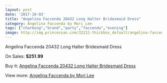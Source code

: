 ```yaml
---
layout: post
date: '2017-10-03'
title: "Angelina Faccenda 20432 Long Halter Bridesmaid Dress"
category: Angelina Faccenda by Mori Lee
tags: ["charming","brand","party","faccenda","evening"]
image: http://img.princessan.com/32212-thickbox_default/angelina-faccenda-20432-long-halter-bridesmaid-dress.jpg
---
```

Angelina Faccenda 20432 Long Halter Bridesmaid Dress

On Sales: **$251.99**
<a href="https://www.princessan.com/en/14760-angelina-faccenda-20432-long-halter-bridesmaid-dress.html"><amp-img layout="responsive" width="600" height="600" src="//img.princessan.com/32212-thickbox_default/angelina-faccenda-20432-long-halter-bridesmaid-dress.jpg" alt="Angelina Faccenda 20432 Long Halter Bridesmaid Dress 0" /></a>

Buy it: [Angelina Faccenda 20432 Long Halter Bridesmaid Dress](https://www.princessan.com/en/14760-angelina-faccenda-20432-long-halter-bridesmaid-dress.html "Angelina Faccenda 20432 Long Halter Bridesmaid Dress")

View more: [Angelina Faccenda by Mori Lee](https://www.princessan.com/en/108- "Angelina Faccenda by Mori Lee")